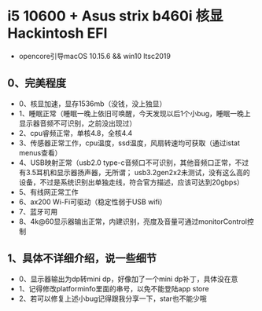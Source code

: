 # i5 10600 + Asus strix b460i 核显 Hackintosh EFI

- opencore引导macOS 10.15.6 && win10 ltsc2019

## 0、完美程度
- 0、核显加速，显存1536mb（没钱，没上独显）
- 1、睡眠正常（睡眠一晚上依旧可唤醒，今天发现以后1个小bug，睡眠一晚上显示器音频不可识别，之前没出现过）
- 2、cpu睿频正常，单核4.8，全核4.4
- 3、传感器正常工作，cpu温度，ssd温度，风扇转速均可获取（通过istat menus查看）
- 4、USB映射正常（usb2.0 type-c音频口不可识别，其他音频口正常，不过有3.5耳机和显示器扬声器，无所谓；
  usb3.2gen2x2未测试，没有这么高的设备，不过是系统识别出单独走线，符合官方描述，应该可达到20gbps）
- 5、有线网正常工作
- 6、ax200 Wi-Fi可驱动（稳定性弱于USB wifi）
- 7、蓝牙可用
- 8、4k@60显示器输出正常，内建识别，亮度及音量可通过monitorControl控制

## 1、具体不详细介绍，说一些细节
- 0、显示器输出为dp转mini dp，好像加了一个mini dp补丁，具体没在意
- 1、记得修改platforminfo里面的串号，以免不能登陆app store
- 2、若可以修复上述小bug记得跟我分享一下，star也不能少哦
